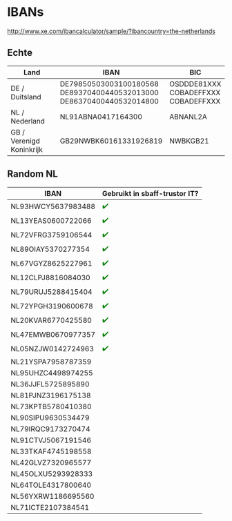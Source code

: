 # IBANs

http://www.xe.com/ibancalculator/sample/?ibancountry=the-netherlands

## Echte

Land | IBAN | BIC
--- | --- | ---
DE / Duitsland | DE79850503003100180568<br>DE89370400440532013000<br>DE86370400440532014800 | OSDDDE81XXX<br>COBADEFFXXX<br>COBADEFFXXX
NL / Nederland | NL91ABNA0417164300 | ABNANL2A
GB / Verenigd Koninkrijk | GB29NWBK60161331926819 | NWBKGB21


## Random NL

IBAN | Gebruikt in sbaff-trustor IT?
--- | ---
NL93HWCY5637983488 | <span style="color:green">✔️️</span>
NL13YEAS0600722066 | <span style="color:green">✔️️</span>
NL72VFRG3759106544 | <span style="color:green">✔️️</span>
NL89OIAY5370277354 | <span style="color:green">✔️️</span>
NL67VGYZ8625227961 | <span style="color:green">✔️️</span>
NL12CLPJ8816084030 | <span style="color:green">✔️️</span>
NL79URUJ5288415404 | <span style="color:green">✔️️</span>
NL72YPGH3190600678 | <span style="color:green">✔️️</span>
NL20KVAR6770425580 | <span style="color:green">✔️️</span>
NL47EMWB0670977357 | <span style="color:green">✔️️</span>
NL05NZJW0142724963 | <span style="color:green">✔️️</span>
NL21YSPA7958787359 |
NL95UHZC4498974255 |
NL36JJFL5725895890 |
NL81PJNZ3196175138 |
NL73KPTB5780410380 |
NL90SIPU9630534479 |
NL79IRQC9173270474 |
NL91CTVJ5067191546 |
NL33TKAF4745198558 |
NL42GLVZ7320965577 |
NL45OLXU5293928333 |
NL64TOLE4317800640 |
NL56YXRW1186695560 |
NL71ICTE2107384541 |
